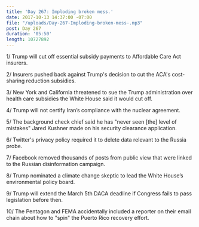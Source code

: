 ```yaml
---
title: 'Day 267: Imploding broken mess.'
date: 2017-10-13 14:37:00 -07:00
file: "/uploads/Day-267-Imploding-broken-mess-.mp3"
post: Day 267
duration: '05:50'
length: 10727892
---
```


1/ Trump will cut off essential subsidy payments to Affordable Care Act insurers.

2/ Insurers pushed back against Trump's decision to cut the ACA's cost-sharing reduction subsidies.

3/ New York and California threatened to sue the Trump administration over health care subsidies the White House said it would cut off.

4/ Trump will not certify Iran’s compliance with the nuclear agreement.

5/ The background check chief said he has "never seen \[the\] level of mistakes" Jared Kushner made on his security clearance application.

6/ Twitter's privacy policy required it to delete data relevant to the Russia probe.

7/ Facebook removed thousands of posts from public view that were linked to the Russian disinformation campaign.

8/ Trump nominated a climate change skeptic to lead the White House’s environmental policy board.

9/ Trump will extend the March 5th DACA deadline if Congress fails to pass legislation before then.

10/ The Pentagon and FEMA accidentally included a reporter on their email chain about how to "spin" the Puerto Rico recovery effort.
